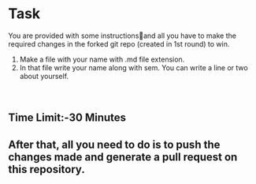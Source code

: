 # Task  

You are provided with some instructions📃and all you have to make the required changes in the forked git repo (created in 1st round) to win.<br/>
1. Make a file with your name with .md file extension.  <br/>
2. In that file write your name along with sem. You can write a line or two about yourself.<br/> <br/><br/>
## Time Limit:-30 Minutes
## After that, all you need to do is to push the changes made and generate a pull request on this repository.<br/>
